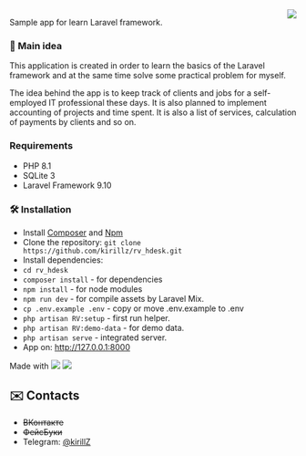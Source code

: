 <img align="right" src="https://user-images.githubusercontent.com/1161809/164568130-eb657c42-995a-4baf-a1f5-aa6a03749787.png" >

Sample app for learn Laravel framework.


### :flashlight: Main idea
This application is created in order to learn the basics of the Laravel framework and at the same time solve some practical problem for myself.

The idea behind the app is to keep track of clients and jobs for a self-employed IT professional these days. It is also planned to implement accounting of projects and time spent. It is also a list of services, calculation of payments by clients and so on.
### Requirements
* PHP 8.1
* SQLite 3
* Laravel Framework 9.10

### :hammer_and_wrench: Installation
* Install [Composer](https://getcomposer.org/) and [Npm](https://nodejs.org/)
* Clone the repository: `git clone https://github.com/kirillz/rv_hdesk.git`
* Install dependencies:  
* `cd rv_hdesk`
* `composer install`  - for dependencies
* `npm install` - for node modules
* `npm run dev` - for compile assets by Laravel Mix.
* `cp .env.example .env` - copy or move .env.example to .env
* `php artisan RV:setup` - first run helper.
* `php artisan RV:demo-data` - for demo data.
* `php artisan serve` - integrated server.
* App on: http://127.0.0.1:8000

Made with  <img src="https://img.shields.io/badge/SQLite-07405E?style=for-the-badge&logo=sqlite&logoColor=white" >
<img src="https://img.shields.io/badge/Laravel-FF2D20?style=for-the-badge&logo=laravel&logoColor=white" >


## :envelope: Contacts
* ~~ВКонтакте~~
* ~~ФейсБуки~~
* Telegram: [@kirillZ](https://t.me/kirillZ)
